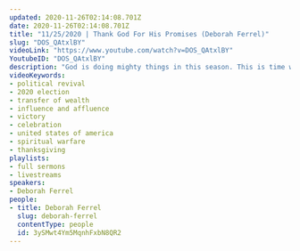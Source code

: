 ```yaml
---
updated: 2020-11-26T02:14:08.701Z
date: 2020-11-26T02:14:08.701Z
title: "11/25/2020 | Thank God For His Promises (Deborah Ferrel)"
slug: "DOS_QAtxlBY"
videoLink: "https://www.youtube.com/watch?v=DOS_QAtxlBY"
YoutubeID: "DOS_QAtxlBY"
description: "God is doing mighty things in this season. This is time where we should be thanking and praising God for His promises and His Word. Begin celebrating because the victory is already here! This sermon was delivered by Deborah Ferrel at Freedom Fellowship Church International on November 25, 2020."
videoKeywords:
- political revival
- 2020 election
- transfer of wealth
- influence and affluence
- victory
- celebration
- united states of america
- spiritual warfare
- thanksgiving
playlists:
- full sermons
- livestreams
speakers:
- Deborah Ferrel
people:
- title: Deborah Ferrel
  slug: deborah-ferrel
  contentType: people
  id: 3ySMwt4Ym5MqnhFxbN8QR2
---
```

